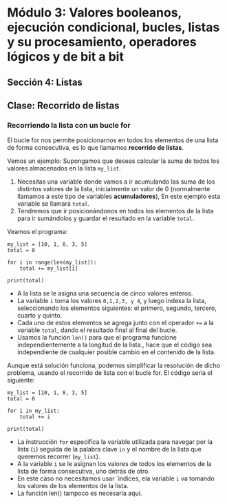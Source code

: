 # Módulo 3: Valores booleanos, ejecución condicional, bucles, listas y su procesamiento, operadores lógicos y de bit a bit
## Sección 4: Listas
## Clase: Recorrido de listas

### Recorriendo la lista con un bucle for

El bucle for nos permite posicionarnos en todos los elementos de una lista de forma consecutiva, es lo que llamamos **recorrido de listas**.

Vemos un ejemplo: Supongamos que deseas calcular la suma de todos los valores almacenados en la lista `my_list`.

1. Necesitas una variable donde vamos a ir acumulando las suma de los distintos valores de la lista, inicialmente un valor de 0 (normalmente llamamos a este tipo de variables **acumuladores**), En este ejemplo esta variable se llamará `total`.
2. Tendremos que ir posicionándonos en todos los elementos de la lista para ir sumándolos y guardar el resultado en la variable `total`. 

Veamos el programa:

```
my_list = [10, 1, 8, 3, 5]
total = 0

for i in range(len(my_list)):
    total += my_list[i]

print(total)
```

* A la lista se le asigna una secuencia de cinco valores enteros.
* La variable `i` toma los valores `0,1,2,3, y 4`, y luego indexa la lista, seleccionando los elementos siguientes: el primero, segundo, tercero, cuarto y quinto.
* Cada uno de estos elementos se agrega junto con el operador `+=` a la variable `total`, dando el resultado final al final del bucle.
* Usamos la función `len()` para que el programa funcione independientemente a la longitud de la lista., hace que el código sea independiente de cualquier posible cambio en el contenido de la lista.

Aunque está solución funciona, podemos simplificar la resolución de dicho problema, usando el recorrido de lista con el bucle for. El código sería el siguiente:

```
my_list = [10, 1, 8, 3, 5]
total = 0

for i in my_list:
    total += i

print(total)
```

* La instrucción `for` especifica la variable utilizada para navegar por la lista (`i`) seguida de la palabra clave `in` y el nombre de la lista que queremos recorrer (`my_list`).
* A la variable `i` se le asignan los valores de todos los elementos de la lista de forma consecutiva, uno detrás de otro.
* En este caso no necesitamos usar ´indices, ela variable `i` va tomando los valores de los elementos de la lista.
* La función len() tampoco es necesaria aquí.
